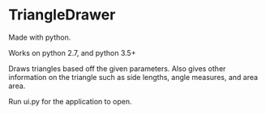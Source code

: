 # TriangleDrawer
Made with python.

Works on python 2.7, and python 3.5+ 

Draws triangles based off the given parameters.
Also gives other information on the triangle such as side lengths, angle measures, and area area.

Run ui.py for the application to open.
